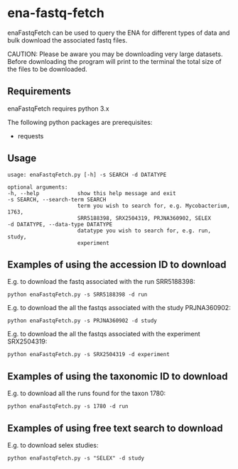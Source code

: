 # ena-fastq-fetch
enaFastqFetch can be used to query the ENA for different types of data and bulk download the associated fastq files.

CAUTION: Please be aware you may be downloading very large datasets. Before downloading the program will print to the terminal the total size of the files to be downloaded.

## **Requirements**

enaFastqFetch requires python 3.x

The following python packages are prerequisites:
- requests

## **Usage**
```
usage: enaFastqFetch.py [-h] -s SEARCH -d DATATYPE

optional arguments:
-h, --help            show this help message and exit
-s SEARCH, --search-term SEARCH
                      term you wish to search for, e.g. Mycobacterium, 1763,
                      SRR5188398, SRX2504319, PRJNA360902, SELEX
-d DATATYPE, --data-type DATATYPE
                      datatype you wish to search for, e.g. run, study,
                      experiment
```
## **Examples of using the accession ID to download**
E.g. to download the fastq associated with the run SRR5188398:
```
python enaFastqFetch.py -s SRR5188398 -d run
```
E.g. to download the all the fastqs associated with the study PRJNA360902:
```
python enaFastqFetch.py -s PRJNA360902 -d study
```
E.g. to download the all the fastqs associated with the experiment SRX2504319:
```
python enaFastqFetch.py -s SRX2504319 -d experiment
```
## **Examples of using the taxonomic ID to download**
E.g. to download all the runs found for the taxon 1780:
```
python enaFastqFetch.py -s 1780 -d run
```
## **Examples of using free text search to download**
E.g. to download selex studies:
```
python enaFastqFetch.py -s "SELEX" -d study
```


